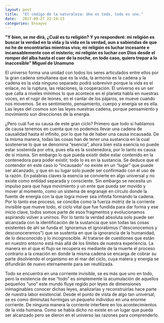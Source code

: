 ```yaml
---
layout: post
title:  "El código de la naturaleza: Uno es todo, todo es uno."
date:   2017-09-27 22:19:13
categories: Ensayos
---
```


**"Y bien, se me dirá, ¿Cuál es tu religión? Y yo responderé: mi religión es buscar la verdad en la vida y la vida en la verdad,
aun a sabiendas de que no he de encontrarlas mientras viva; mi religión es luchar incesante e incansablemente con el misterio; mi religión es luchar con Dios desde
el romper del alba hasta el caer de la noche, en todo caso, quiero trepar a lo inaccesible”  Miguel de Unamuno**

El universo forma una unidad con todos los seres articulados entre ellos por la gran cadena simultanea que es la vida, la armonía es la cadena y la cadena es la vida ninguno separado podrá sobrevivir porque la vida es el enlace, no la ruptura, las relaciones, la cooperación.   El universo es un ser que calla a niveles mínimos lo que acontece en el planeta habla en nuestras voces, en el rugir de leones, en el cantar de los pájaros, se mueve cuando nos movemos.
Se es sentimiento, pensamiento, cuerpo y energía se es ella. Las leyes del cosmos son las leyes nuestras cadena, porque pensamiento y movimiento son direcciones de la energía.

¿Pero cuál fue su causa de este gran ciclo? Primero que todo si hablamos de causa tenemos en cuenta que no podemos llevar una cadena de causalidad hasta el infinito, por lo que ha de haber una causa incausada. De la misma manera, todas las cosas han de tener una sustancia en la cual sostenerse lo que se denomina “esencia”, ahora bien esta esencia no puede estar sostenida por otra, pues ella es la sostenedora, por lo tanto es causa de sí misma. 
Sin embargo lo que pueda existir debe estar contenido en la contenedora para poder existir, todo lo es en la sustancia. Se deduce que el contendor en este caso lo “incausado” no existe en un “lugar” que puede ser alcanzado, y que en su lugar solo puede ser confirmado con el uso de la razón. En palabras claves la esencia se convierte en algo  universal y no existe como entidad separada y consciente.
Sin embargo se necesita un impulso para que haya movimiento y un ente que pueda ser movido y mover al momento, como un sistema de engranaje en círculo donde la fuente de energía con la que logra mover sea infinita formando la cadena. Por lo tanto ese proceso, se concibe como la fuerza motriz de la corriente invisible que mueve todo, el ciclo vital  que fue fundida para dar forma y ese inicio clave, todos somos parte de esos fragmentos y evolucionamos aspirando volver a unirnos.
Por lo tanto la verdad absoluta solo puede ser alcanzada con la identificación de la sustancia que son todas las cosas existentes de ahí se funda el  Ignoramus et ignorabimus ("desconocemos y desconoceremos") que se sustenta en que la ignorancia de la humanidad, de lo desconocido y lo incognoscible.
Al tratarse de cuestiones que están en nuestro entorno está más allá de los límites de nuestra experiencia. 
La manera en el que el flujo se recupera es mediante de la muerte el proceso contrario a la creación en donde la misma cadena se encarga de cobrar su parte disolviendo el organismo en el mar del ciclo, cuya matera y energía se difundirán de nuevo eternamente para ser reutilizada.

Todo se encuentra en una corriente invisible, se es más que uno en todo, pero la existencia de ese “todo” es simplemente la acumulación de aquellos pequeños “uno” este mundo fluye regido por leyes de dimensiones inimaginables conocer dichas leyes, analizarlas y reconstruirlas hace parte de nuestra labor existencial. Desde el punto de vista de algo tan universal, se es como diminutas hormigas un pequeño individuo en una enorme corriente.
De ninguna manera la corriente interfiere en los acontecimientos de la vida humana. Como se había dicho no existe en un lugar que pueda ser alcanzado pero se dieron en el universo las razones para comprenderlo. 

